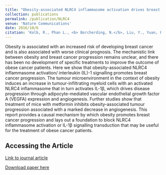 ```yaml
---
title: "Obesity-associated NLRC4 inflammasome activation drives breast cancer progression."
collection: publications
permalink: /publication/NLRC4
venue: 'Nature Communications'
date: 2016/10/6
citation: 'Kolb, R., Phan L., <b> Borcherding, N.</b>, Liu, Y., Yuan, F., Janowski, A.M., Xie, Q., Markan, K.R., Li, W., Potthoff, M.J., Fuentes-Mattei, E., Knudsen, M., Lee, M., Yeung, S., Cassel, S., Sutterwala, F., & Zhang, W. Obesity-associated NLRC4 inflammasome activation drives breast cancer progression. Nature Communications 2016.'
---
```


Obesity is associated with an increased risk of developing breast cancer and is also associated with worse clinical prognosis. The mechanistic link between obesity and breast cancer progression remains unclear, and there has been no development of specific treatments to improve the outcome of obese cancer patients. Here we show that obesity-associated NLRC4 inflammasome activation/ interleukin (IL)-1 signalling promotes breast cancer progression. The tumour microenvironment in the context of obesity induces an increase in tumour-infiltrating myeloid cells with an activated NLRC4 inflammasome that in turn activates IL-1β, which drives disease progression through adipocyte-mediated vascular endothelial growth factor A (VEGFA) expression and angiogenesis. Further studies show that treatment of mice with metformin inhibits obesity-associated tumour progression associated with a marked decrease in angiogenesis. This report provides a causal mechanism by which obesity promotes breast cancer progression and lays out a foundation to block NLRC4 inflammasome activation or IL-1β signalling transduction that may be useful for the treatment of obese cancer patients.

Accessing the Article
------
[Link to journal article](https://www.nature.com/articles/ncomms13007)

[Download paper here](https://ncborcherding.github.io/files/NLRC4.pdf)

